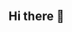 ## Hi there 👋

<!--
**zsq0sp/zsq0sp** is a ✨ _special_ ✨ repository because its `README.md` (this file) appears on your GitHub profile.

Here are some ideas to get you started:

## - 🔭 I’m currently studing on SHANGHAI MARITIME UNIVERSITY.
## - 🌱 My major is electrical engineering.
- 👯 I’m looking to collaborate on ...
- 🤔 I’m looking for help with ...
- 💬 Ask me about ...
- 📫 How to reach me: ...
- 😄 Pronouns: ...
- ⚡ Fun fact: ...
-->
